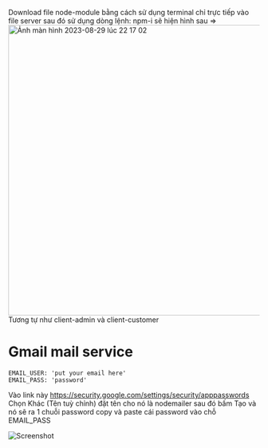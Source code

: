 Download file node-module bằng cách sử dụng terminal chỉ trực tiếp vào file server sau đó sử dụng dòng lệnh: npm-i sẽ hiện hình sau =>
<img width="583" alt="Ảnh màn hình 2023-08-29 lúc 22 17 02" src="https://github.com/nhantran124/BookSOnline/assets/116423542/9ff13b36-6d91-48a9-8746-63a943242b0c">
Tương tự như client-admin và client-customer
# Gmail mail service
    EMAIL_USER: 'put your email here'
    EMAIL_PASS: 'password'
Vào link này https://security.google.com/settings/security/apppasswords
Chọn Khác (Tên tuỳ chỉnh) đặt tên cho nó là nodemailer sau đó bấm Tạo và nó sẽ ra 1 chuỗi password
copy và paste cái password vào chỗ EMAIL_PASS

![Screenshot](https://cdn.discordapp.com/attachments/942677514990518302/1118195395990933525/pass.png)
